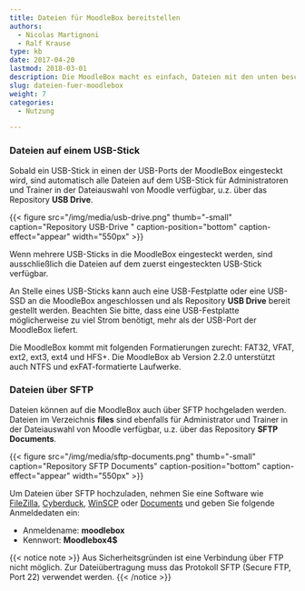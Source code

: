 ```yaml
---
title: Dateien für MoodleBox bereitstellen
authors:
  - Nicolas Martignoni
  - Ralf Krause
type: kb
date: 2017-04-20
lastmod: 2018-03-01
description: Die MoodleBox macht es einfach, Dateien mit den unten beschriebenen Methoden zur Verfügung zu stellen
slug: dateien-fuer-moodlebox
weight: 7
categories:
  - Nutzung

---
```

### Dateien auf einem USB-Stick

Sobald ein USB-Stick in einen der USB-Ports der MoodleBox eingesteckt wird, sind automatisch alle Dateien auf dem USB-Stick für Administratoren und Trainer in der Dateiauswahl von Moodle verfügbar, u.z. über das Repository __USB Drive__.

{{< figure src="/img/media/usb-drive.png" thumb="-small" caption="Repository USB-Drive " caption-position="bottom" caption-effect="appear" width="550px" >}}

Wenn mehrere USB-Sticks in die MoodleBox eingesteckt werden, sind ausschließlich die Dateien auf dem zuerst eingesteckten USB-Stick verfügbar.

An Stelle eines USB-Sticks kann auch eine USB-Festplatte oder eine USB-SSD an die MoodleBox angeschlossen und als Repository __USB Drive__ bereit gestellt werden. Beachten Sie bitte, dass eine USB-Festplatte möglicherweise zu viel Strom benötigt, mehr als der USB-Port der MoodleBox liefert.

Die MoodleBox kommt mit folgenden Formatierungen zurecht: FAT32, VFAT, ext2, ext3, ext4 und HFS+. Die MoodleBox ab Version 2.2.0 unterstützt auch NTFS und exFAT-formatierte Laufwerke.

### Dateien über SFTP

Dateien können auf die MoodleBox auch über SFTP hochgeladen werden. Dateien im Verzeichnis __files__ sind ebenfalls für Administrator und Trainer in der Dateiauswahl von Moodle verfügbar, u.z. über das Repository __SFTP Documents__.

{{< figure src="/img/media/sftp-documents.png" thumb="-small" caption="Repository SFTP Documents" caption-position="bottom" caption-effect="appear" width="550px" >}}

Um Dateien über SFTP hochzuladen, nehmen Sie eine Software wie [FileZilla][1], [Cyberduck][2], [WinSCP][3] oder [Documents][4] und geben Sie folgende Anmeldedaten ein:

  * Anmeldename: __moodlebox__
  * Kennwort: __Moodlebox4$__

{{< notice note >}}
Aus Sicherheitsgründen ist eine Verbindung über FTP nicht möglich. Zur Dateiübertragung muss das Protokoll SFTP (Secure FTP, Port 22) verwendet werden.
{{< /notice >}}

 [1]: https://filezilla-project.org/
 [2]: https://cyberduck.io/
 [3]: http://winscp.net/
 [4]: https://readdle.com/de/products/documents/
